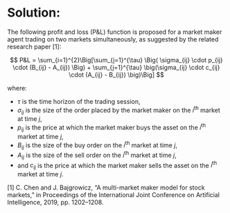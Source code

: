 

# **Solution:**

The following profit and loss (P&L) function is proposed for a market maker agent trading on two markets simultaneously, as suggested by the related research paper [1]: 

$$ P&L = \sum_{i=1}^{2}\Big[\sum_{j=1}^{\tau} \Big( \sigma_{ij} \cdot p_{ij} \cdot (B_{ij} - A_{ij}) \Big) + \sum_{j=1}^{\tau} \big(\sigma_{ij} \cdot c_{ij} \cdot (A_{ij} - B_{ij}) \big)\Big] $$

where: 
- $\tau$ is the time horizon of the trading session,
- $\sigma_{ij}$ is the size of the order placed by the market maker on the $i^{\textrm{th}}$ market at time $j$,
- $p_{ij}$ is the price at which the market maker buys the asset on the $i^{\textrm{th}}$ market at time $j$,
- $B_{ij}$ is the size of the buy order on the $i^{\textrm{th}}$ market at time $j$,
- $A_{ij}$ is the size of the sell order on the $i^{\textrm{th}}$ market at time $j$,
- and $c_{ij}$ is the price at which the market maker sells the asset on the $i^{\textrm{th}}$ market at time $j$. 

[1] C. Chen and J. Bajgrowicz, “A multi-market maker model for stock markets,” in Proceedings of the International Joint Conference on Artificial Intelligence, 2019, pp. 1202–1208.